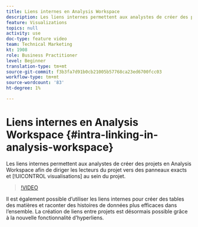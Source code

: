 ```yaml
---
title: Liens internes en Analysis Workspace
description: Les liens internes permettent aux analystes de créer des projets en Analysis Workspace pour amener les lecteurs du projet à afficher des panneaux et des visualisations exacts au sein du projet.
feature: Visualizations
topics: null
activity: use
doc-type: feature video
team: Technical Marketing
kt: 1908
role: Business Practitioner
level: Beginner
translation-type: tm+mt
source-git-commit: f3b3fa7d91b0cb21005b57768ca23ed6700fcc03
workflow-type: tm+mt
source-wordcount: '83'
ht-degree: 1%

---
```



# Liens internes en Analysis Workspace {#intra-linking-in-analysis-workspace}

Les liens internes permettent aux analystes de créer des projets en Analysis Workspace afin de diriger les lecteurs du projet vers des panneaux exacts et [!UICONTROL visualisations] au sein du projet.

>[!VIDEO](https://video.tv.adobe.com/v/23724/?quality=12)

Il est également possible d’utiliser les liens internes pour créer des tables des matières et raconter des histoires de données plus efficaces dans l’ensemble. La création de liens entre projets est désormais possible grâce à la nouvelle fonctionnalité d’hyperliens.
